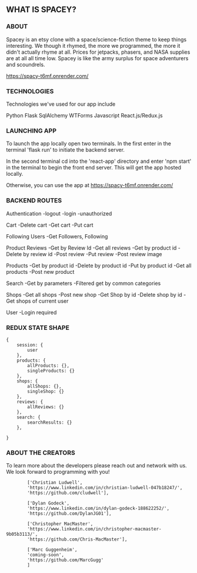 
## WHAT IS SPACEY?

### ABOUT
Spacey is an etsy clone with a space/science-fiction theme to keep things interesting. We though it rhymed, the more we programmed, the more it didn't actually rhyme at all. Prices for jetpacks, phasers, and NASA supplies are at all all time low. Spacey is like the army surplus for space adventurers and scoundrels.


https://spacy-t6mf.onrender.com/


### TECHNOLOGIES

Technologies we've used for our app include

Python
Flask
SqlAlchemy
WTForms
Javascript
React.js/Redux.js


### LAUNCHING APP

To launch the app locally open two terminals.
In the first enter in the terminal 'flask run' to initiate the backend server.

In the second terminal cd into the 'react-app' directory and enter 'npm start' in the terminal to begin the front end server. This will get the app hosted locally.

Otherwise, you can use the app at
https://spacy-t6mf.onrender.com/

### BACKEND ROUTES

Authentication
-logout
-login
-unauthorized

Cart
-Delete cart
-Get cart
-Put cart

Following Users
-Get Followers, Following

Product Reviews
-Get by Review Id
-Get all reviews
-Get by product id
-Delete by review id
-Post review
-Put review
-Post review image

Products
-Get by product id
-Delete by product id
-Put by product id
-Get all products
-Post new product

Search
-Get by parameters
-Filtered get by common categories

Shops
-Get all shops
-Post new shop
-Get Shop by id
-Delete shop by id
-Get shops of current user

User
-Login required

### REDUX STATE SHAPE
```
{
    session: {
        user
    },
    products: {
        allProducts: {},
        singleProducts: {}
    },
    shops: {
        allShops: {},
        singleShop: {}
    },
    reviews: {
        allReviews: {}
    },
    search: {
        searchResults: {}
    },

}
```

### ABOUT THE CREATORS

To learn more about the developers please reach out and network with us. We look forward to programming with you!
```
        ['Christian Ludwell',
        'https://www.linkedin.com/in/christian-ludwell-047b18247/',
        'https://github.com/cludwell'],

        ['Dylan Godeck',
        'https://www.linkedin.com/in/dylan-godeck-188622252/',
        'https://github.com/DylanJG01'],

        ['Christopher MacMaster',
        'https://www.linkedin.com/in/christopher-macmaster-9b05b3113/',
        'https://github.com/Chris-MacMaster'],

        ['Marc Guggenheim',
        'coming-soon',
        'https://github.com/MarcGugg'
        ]
```
